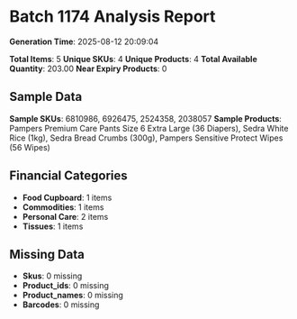 # Batch 1174 Analysis Report

**Generation Time**: 2025-08-12 20:09:04

**Total Items**: 5
**Unique SKUs**: 4
**Unique Products**: 4
**Total Available Quantity**: 203.00
**Near Expiry Products**: 0

## Sample Data
**Sample SKUs**: 6810986, 6926475, 2524358, 2038057
**Sample Products**: Pampers Premium Care Pants Size 6 Extra Large (36 Diapers), Sedra White Rice (1kg), Sedra Bread Crumbs (300g), Pampers Sensitive Protect Wipes (56 Wipes)

## Financial Categories
- **Food Cupboard**: 1 items
- **Commodities**: 1 items
- **Personal Care**: 2 items
- **Tissues**: 1 items

## Missing Data
- **Skus**: 0 missing
- **Product_ids**: 0 missing
- **Product_names**: 0 missing
- **Barcodes**: 0 missing
